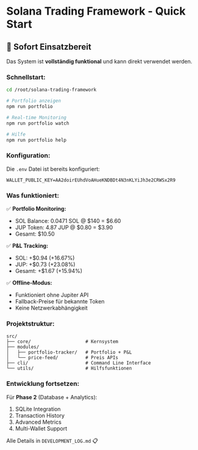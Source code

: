 # Solana Trading Framework - Quick Start

## 🚀 Sofort Einsatzbereit

Das System ist **vollständig funktional** und kann direkt verwendet werden.

### **Schnellstart:**

```bash
cd /root/solana-trading-framework

# Portfolio anzeigen
npm run portfolio

# Real-time Monitoring
npm run portfolio watch

# Hilfe
npm run portfolio help
```

### **Konfiguration:**

Die `.env` Datei ist bereits konfiguriert:
```
WALLET_PUBLIC_KEY=AA2doirEUhdVoAHueKNDBDt4N3nKLYiJh3e2CRWSx2R9
```

### **Was funktioniert:**

✅ **Portfolio Monitoring:**
- SOL Balance: 0.0471 SOL @ $140 = $6.60
- JUP Token: 4.87 JUP @ $0.80 = $3.90
- Gesamt: $10.50

✅ **P&L Tracking:**
- SOL: +$0.94 (+16.67%)
- JUP: +$0.73 (+23.08%)
- Gesamt: +$1.67 (+15.94%)

✅ **Offline-Modus:**
- Funktioniert ohne Jupiter API
- Fallback-Preise für bekannte Token
- Keine Netzwerkabhängigkeit

### **Projektstruktur:**

```
src/
├── core/                    # Kernsystem
├── modules/
│   ├── portfolio-tracker/   # Portfolio + P&L
│   └── price-feed/          # Preis APIs
├── cli/                     # Command Line Interface
└── utils/                   # Hilfsfunktionen
```

### **Entwicklung fortsetzen:**

Für **Phase 2** (Database + Analytics):
1. SQLite Integration
2. Transaction History
3. Advanced Metrics
4. Multi-Wallet Support

Alle Details in `DEVELOPMENT_LOG.md` 📋